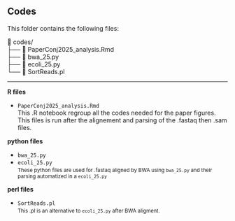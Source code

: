 ## Codes

This folder contains the following files:  

📂 codes/  
├── 📄 PaperConj2025_analysis.Rmd  
├── 📄 bwa_25.py  
├── 📄 ecoli_25.py  
└── 📄 SortReads.pl  

____

**R files**
- `PaperConj2025_analysis.Rmd`    
This .R notebook regroup all the codes needed for the paper figures. This files is run after the alignement and parsing of the .fastaq then .sam files.


**python files**
- `bwa_25.py`
- `ecoli_25.py`  
<small> These python files are used for .fastaq aligned by BWA using `bwa_25.py` and their parsing automatized in a `ecoli_25.py` </small>

**perl files**  
- `SortReads.pl`  
<small> This .pl is an alternative to `ecoli_25.py` after BWA aligment. </small>
